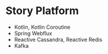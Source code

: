 # Story Platform

- Kotlin, Kotlin Coroutine
- Spring Webflux
- Reactive Cassandra, Reactive Redis
- Kafka
